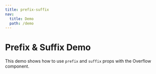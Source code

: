 ```yaml
---
title: prefix-suffix
nav:
  title: Demo
  path: /demo
---
```


# Prefix & Suffix Demo

This demo shows how to use `prefix` and `suffix` props with the Overflow component.

<code src="../../examples/prefix-demo.tsx"></code>